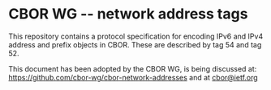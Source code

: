 # CBOR WG -- network address tags

This repository contains a protocol specification for encoding IPv6 and IPv4 address and prefix objects in CBOR.
These are described by tag 54 and tag 52.

This document has been adopted by the CBOR WG, is being discussed at: https://github.com/cbor-wg/cbor-network-addresses and at cbor@ietf.org









